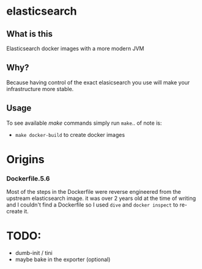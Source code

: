 # elasticsearch

## What is this

Elasticsearch docker images with a more modern JVM

## Why?

Because having control of the exact elasicsearch you use will make your infrastructure more stable.

## Usage

To see available *make* commands simply run `make`.. of note is:
* `make docker-build` to create docker images



# Origins


### Dockerfile.5.6

Most of the steps in the Dockerfile were reverse engineered from the upstream elasticsearch image. it was over 2 years old at the time of writing and I couldn't find a Dockerfile so I used `dive` and `docker inspect` to re-create it.




# TODO:
- dumb-init / tini
- maybe bake in the exporter (optional)
